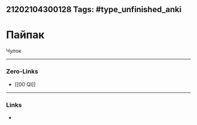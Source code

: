 21202104300128
Tags: #type_unfinished_anki
---
# Пайпак

Чулок

---
### Zero-Links
- [[00 QI]]
---
### Links
-